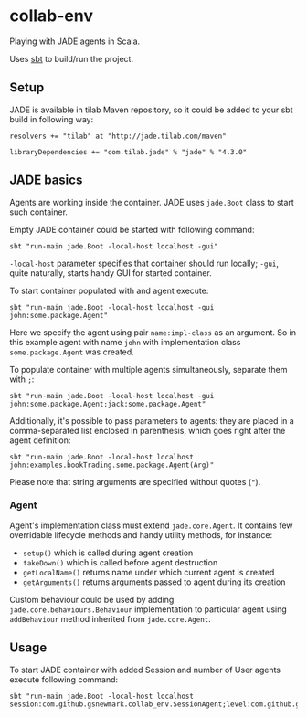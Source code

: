 # collab-env

Playing with JADE agents in Scala.

Uses [sbt](http://www.scala-sbt.org/) to build/run the project.

## Setup

JADE is available in tilab Maven repository, so it could be added to your sbt
build in following way:

    resolvers += "tilab" at "http://jade.tilab.com/maven"

    libraryDependencies += "com.tilab.jade" % "jade" % "4.3.0"

## JADE basics

Agents are working inside the container. JADE uses `jade.Boot` class to start
such container.

Empty JADE container could be started with following command:

    sbt "run-main jade.Boot -local-host localhost -gui"

`-local-host` parameter specifies that container should run locally; `-gui`,
quite naturally, starts handy GUI for started container.

To start container populated with and agent execute:

    sbt "run-main jade.Boot -local-host localhost -gui john:some.package.Agent"

Here we specify the agent using pair `name:impl-class` as an argument. So in
this example agent with name `john` with implementation class
`some.package.Agent` was created.

To populate container with multiple agents simultaneously, separate them with
`;`:

    sbt "run-main jade.Boot -local-host localhost -gui john:some.package.Agent;jack:some.package.Agent"

Additionally, it's possible to pass parameters to agents: they are placed in a
comma-separated list enclosed in parenthesis, which goes right after the
agent definition:

    sbt "run-main jade.Boot -local-host localhost john:examples.bookTrading.some.package.Agent(Arg)"

Please note that string arguments are specified without quotes (`"`).

### Agent

Agent's implementation class must extend `jade.core.Agent`. It contains few
overridable lifecycle methods and handy utility methods, for instance:

 - `setup()` which is called during agent creation
 - `takeDown()` which is called before agent destruction
 - `getLocalName()` returns name under which current agent is created
 - `getArguments()` returns arguments passed to agent during its creation

Custom behaviour could be used by adding `jade.core.behaviours.Behaviour`
implementation to particular agent using `addBehaviour` method inherited from
`jade.core.Agent`.

## Usage

To start JADE container with added Session and number of User agents execute
following command:

    sbt "run-main jade.Boot -local-host localhost session:com.github.gsnewmark.collab_env.SessionAgent;level:com.github.gsnewmark.collab_env.LevelAgent;user:com.github.gsnewmark.collab_env.UserAgent;user1:com.github.gsnewmark.collab_env.UserAgent;user2:com.github.gsnewmark.collab_env.UserAgent;user3:com.github.gsnewmark.collab_env.UserAgent;user4:com.github.gsnewmark.collab_env.UserAgent;user5:com.github.gsnewmark.collab_env.UserAgent;user6:com.github.gsnewmark.collab_env.UserAgent;user7:com.github.gsnewmark.collab_env.UserAgent;user8:com.github.gsnewmark.collab_env.UserAgent;user9:com.github.gsnewmark.collab_env.UserAgent;user10:com.github.gsnewmark.collab_env.UserAgent"
